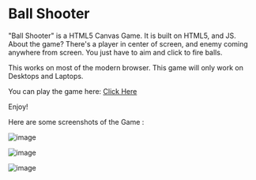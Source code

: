 # Ball Shooter

"Ball Shooter" is a HTML5 Canvas Game. It is built on HTML5, and JS. About the game? There's a player in center of screen, and enemy coming anywhere from screen. You just have to aim and click to fire balls.

This works on most of the modern browser. This game will only work on Desktops and Laptops.

You can play the game here: [Click Here](jainex17.github.io/Ball-Shooter/)

Enjoy!

Here are some screenshots of the Game :


![image](https://user-images.githubusercontent.com/81921291/209447514-215d6f4c-2d62-4e3b-a3b3-2f3531076c7e.png)

![image](https://user-images.githubusercontent.com/81921291/209447500-155246a0-7025-44d0-9619-42a816f33769.png)

![image](https://user-images.githubusercontent.com/81921291/209447502-098f7a35-34b7-4adb-85af-5d0307c6c24a.png)
